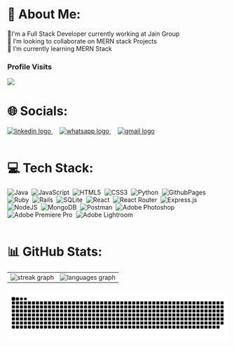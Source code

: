 # 💫 About Me:

🔭I'm a Full Stack Developer currently working at Jain Group<br>👯 I’m looking to collaborate on MERN stack Projects<br>🌱 I’m currently learning MERN Stack

### Profile Visits

![](https://profile-counter.glitch.me/aniket239/count.svg?)

# 🌐 Socials:

<a href="https://www.linkedin.com/in/aniket-kumar-biswas/" target="_blank" margin-right="px">
    <img src="https://raw.githubusercontent.com/maurodesouza/profile-readme-generator/master/src/assets/icons/social/linkedin/default.svg" width="52" height="40" alt="linkedin logo"  />
  </a>&nbsp;&nbsp;&nbsp;
  <a href="https://bit.ly/aniket_whatsapp_chat" target="_blank">
    <img src="https://raw.githubusercontent.com/maurodesouza/profile-readme-generator/master/src/assets/icons/social/whatsapp/default.svg" width="52" height="40" alt="whatsapp logo"  />
  </a>&nbsp;&nbsp;&nbsp;
  <a href="mailto:aniketkrbiswas239@gmail.com" target="_blank">
    <img src="https://raw.githubusercontent.com/maurodesouza/profile-readme-generator/master/src/assets/icons/social/gmail/default.svg" width="52" height="40" alt="gmail logo"  />
  </a>
  <br>
  <br>

# 💻 Tech Stack:

![Java](https://img.shields.io/badge/java-%23ED8B00.svg?style=for-the-badge&logo=openjdk&logoColor=white)&nbsp;
![JavaScript](https://img.shields.io/badge/javascript-%23323330.svg?style=for-the-badge&logo=javascript&logoColor=%23F7DF1E)&nbsp;
![HTML5](https://img.shields.io/badge/html5-%23E34F26.svg?style=for-the-badge&logo=html5&logoColor=white)&nbsp;
![CSS3](https://img.shields.io/badge/css3-%231572B6.svg?style=for-the-badge&logo=css3&logoColor=white)&nbsp;
![Python](https://img.shields.io/badge/python-3670A0?style=for-the-badge&logo=python&logoColor=ffdd54)&nbsp;
![GithubPages](https://img.shields.io/badge/github%20pages-121013?style=for-the-badge&logo=github&logoColor=white)&nbsp;
![Ruby](https://img.shields.io/badge/ruby-%23CC342D.svg?style=for-the-badge&logo=ruby&logoColor=white)&nbsp;
![Rails](https://img.shields.io/badge/rails-%23CC0000.svg?style=for-the-badge&logo=ruby-on-rails&logoColor=white)&nbsp;
![SQLite](https://img.shields.io/badge/sqlite-%2307405e.svg?style=for-the-badge&logo=sqlite&logoColor=white)&nbsp;
![React](https://img.shields.io/badge/react-%2320232a.svg?style=for-the-badge&logo=react&logoColor=%2361DAFB)&nbsp;
![React Router](https://img.shields.io/badge/React_Router-CA4245?style=for-the-badge&logo=react-router&logoColor=white)&nbsp;
![Express.js](https://img.shields.io/badge/express.js-%23404d59.svg?style=for-the-badge&logo=express&logoColor=%2361DAFB)&nbsp;
![NodeJS](https://img.shields.io/badge/node.js-6DA55F?style=for-the-badge&logo=node.js&logoColor=white)&nbsp;
![MongoDB](https://img.shields.io/badge/MongoDB-%234ea94b.svg?style=for-the-badge&logo=mongodb&logoColor=white)&nbsp;
![Postman](https://img.shields.io/badge/Postman-FF6C37?style=for-the-badge&logo=postman&logoColor=white)&nbsp;
![Adobe
Photoshop](https://img.shields.io/badge/adobe%20photoshop-%2331A8FF.svg?style=for-the-badge&logo=adobe%20photoshop&logoColor=white)&nbsp;
![Adobe Premiere
Pro](https://img.shields.io/badge/Adobe%20Premiere%20Pro-9999FF.svg?style=for-the-badge&logo=Adobe%20Premiere%20Pro&logoColor=white)&nbsp;
![Adobe
Lightroom](https://img.shields.io/badge/Adobe%20Lightroom-31A8FF.svg?style=for-the-badge&logo=Adobe%20Lightroom&logoColor=white)
<br>
<br>

# 📊 GitHub Stats:

<table align=center>
  <tr>
    <td><img src="https://streak-stats.demolab.com?user=aniket239&locale=en&mode=daily&theme=github_dark&hide_border=true&border_radius=0&date_format=M%20j%5B,%20Y%5D&order=3" height="150" alt="streak graph" />
    <td><img src="https://github-readme-stats.vercel.app/api/top-langs?username=aniket239&locale=en&hide_title=false&layout=compact&card_width=320&theme=github_dark&hide_border=true&order=2&custom_title=Languages" height="150" alt="languages graph" /></td>
  </tr>
</table>


###

<img src="https://raw.githubusercontent.com/aniket239/aniket239/output/snake.svg" alt="Snake animation" />

<!-- Proudly created with GPRM ( https://gprm.itsvg.in ) -->
